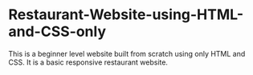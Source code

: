 # Restaurant-Website-using-HTML-and-CSS-only
This is a beginner level website built from scratch using only HTML and CSS. 
It is a basic responsive restaurant website.
